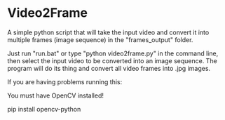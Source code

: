 # Video2Frame
A simple python script that will take the input video and convert it into multiple frames (image sequence) in the "frames_output" folder.

Just run "run.bat" or type "python video2frame.py" in the command line, then select the input video to be converted into an image sequence. 
The program will do its thing and convert all video frames into .jpg images.

If you are having problems running this:

You must have OpenCV installed!

pip install opencv-python

